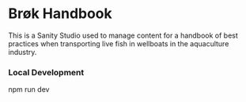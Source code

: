 # Brøk Handbook

This is a Sanity Studio used to manage content for a handbook of best practices when transporting live fish in wellboats in the aquaculture industry.

### Local Development

npm run dev
